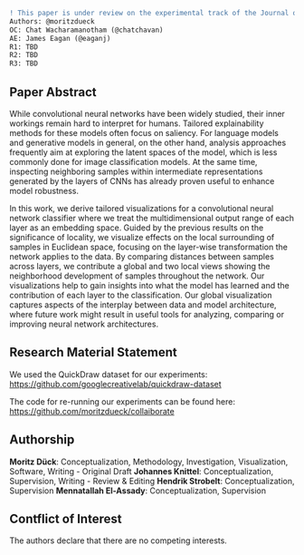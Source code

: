 ```diff
! This paper is under review on the experimental track of the Journal of Visualization and Interaction.
Authors: @moritzdueck
OC: Chat Wacharamanotham (@chatchavan)
AE: James Eagan (@eaganj)
R1: TBD
R2: TBD
R3: TBD
```

## Paper Abstract

While convolutional neural networks have been widely studied, their inner workings remain hard to interpret for humans. Tailored explainability methods for these models often focus on saliency. For language models and generative models in general, on the other hand, analysis approaches frequently aim at exploring the latent spaces of the model, which is less commonly done for image classification models. At the same time, inspecting neighboring samples within intermediate representations generated by the layers of CNNs has already proven useful to enhance model robustness.

In this work, we derive tailored visualizations for a convolutional neural network classifier where we treat the multidimensional output range of each layer as an embedding space. Guided by the previous results on the significance of locality, we visualize effects on the local surrounding of samples in Euclidean space, focusing on the layer-wise transformation the network applies to the data. By comparing distances between samples across layers, we contribute a global and two local views showing the neighborhood development of samples throughout the network. Our visualizations help to gain insights into what the model has learned and the contribution of each layer to the classification. Our global visualization captures aspects of the interplay between data and model architecture, where future work might result in useful tools for analyzing, comparing or improving neural network architectures.


## Research Material Statement

We used the QuickDraw dataset for our experiments: https://github.com/googlecreativelab/quickdraw-dataset

The code for re-running our experiments can be found here: https://github.com/moritzdueck/collaiborate

## Authorship

**Moritz Dück**: Conceptualization, Methodology, Investigation, Visualization, Software, Writing - Original Draft **Johannes Knittel**: Conceptualization, Supervision, Writing - Review & Editing **Hendrik Strobelt**: Conceptualization, Supervision **Mennatallah El-Assady**: Conceptualization, Supervision 

## Contflict of Interest

The authors declare that there are no competing interests.
